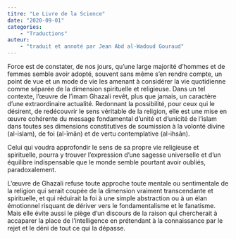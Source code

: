 ```yaml
---
titre: "Le Livre de la Science"
date: "2020-09-01"
categories:
    - "Traductions"
auteur: 
    - "traduit et annoté par Jean Abd al-Wadoud Gouraud"
---
```


Force est de constater, de nos jours, qu’une large majorité d’hommes et de femmes semble avoir adopté, souvent sans même s’en rendre compte, un point de vue et un mode de vie les amenant à considérer la vie quotidienne comme séparée de la dimension spirituelle et religieuse. Dans un tel contexte, l’œuvre de l’imam Ghazali revêt, plus que jamais, un caractère d’une extraordinaire actualité. Redonnant la possibilité, pour ceux qui le désirent, de redécouvrir le sens véritable de la religion, elle est une mise en œuvre cohérente du message fondamental d’unité et d’unicité de l’islam dans toutes ses dimensions constitutives de soumission à la volonté divine (al-islam), de foi (al-îmân) et de vertu contemplative (al-ihsân).  

Celui qui voudra approfondir le sens de sa propre vie religieuse et spirituelle, pourra y trouver l’expression d’une sagesse universelle et d’un équilibre indispensable que le monde semble pourtant avoir oubliés, paradoxalement.  

L’œuvre de Ghazali refuse toute approche toute mentale ou sentimentale de la religion qui serait coupée de la dimension vraiment transcendante et spirituelle, et qui réduirait la foi à une simple abstraction ou à un élan émotionnel risquant de dériver vers le fondamentalisme et le fanatisme. Mais elle évite aussi le piège d’un discours de la raison qui chercherait à accaparer la place de l’intelligence en prétendant à la connaissance par le rejet et le déni de tout ce qui la dépasse.